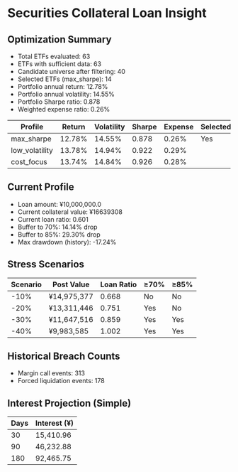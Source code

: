# Securities Collateral Loan Insight

## Optimization Summary
- Total ETFs evaluated: 63
- ETFs with sufficient data: 63
- Candidate universe after filtering: 40
- Selected ETFs (max_sharpe): 14
- Portfolio annual return: 12.78%
- Portfolio annual volatility: 14.55%
- Portfolio Sharpe ratio: 0.878
- Weighted expense ratio: 0.26%

| Profile | Return | Volatility | Sharpe | Expense | Selected |
| --- | --- | --- | --- | --- | --- |
| max_sharpe | 12.78% | 14.55% | 0.878 | 0.26% | Yes |
| low_volatility | 13.78% | 14.94% | 0.922 | 0.29% |  |
| cost_focus | 13.74% | 14.84% | 0.926 | 0.28% |  |

## Current Profile
- Loan amount: ¥10,000,000.0
- Current collateral value: ¥16639308
- Current loan ratio: 0.601
- Buffer to 70%: 14.14% drop
- Buffer to 85%: 29.30% drop
- Max drawdown (history): -17.24%

## Stress Scenarios
| Scenario | Post Value | Loan Ratio | ≥70% | ≥85% |
| --- | --- | --- | --- | --- |
| -10% | ¥14,975,377 | 0.668 | No | No |
| -20% | ¥13,311,446 | 0.751 | Yes | No |
| -30% | ¥11,647,516 | 0.859 | Yes | Yes |
| -40% | ¥9,983,585 | 1.002 | Yes | Yes |

## Historical Breach Counts
- Margin call events: 313
- Forced liquidation events: 178

## Interest Projection (Simple)
| Days | Interest (¥) |
| --- | --- |
| 30 | 15,410.96 |
| 90 | 46,232.88 |
| 180 | 92,465.75 |
